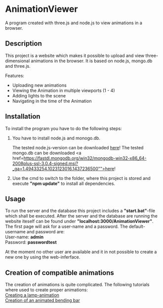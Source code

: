 # AnimationViewer
A program created with three.js and node.js to view animations in a browser.

<h2>Description</h2>
This project is a website which makes it possible to upload and view three-dimensional animations in the browser.
It is based on node.js, mongo.db and three.js.

Features:
- Uploading new animations
- Viewing the Animation in multiple viewports (1 - 4)
- Adding lights to the scene
- Navigating in the time of the Animation

<h2>Installation</h2>

To install the program you have to do the following steps:
<ol>
<li>
 You have to install node.js and monogo.db.

The tested node.js-version can be downloaded <a href="https://nodejs.org/dist/v0.12.7/x64/node-v0.12.7-x64.msi">here</a>!
The tested mongo.db can be downloaded <a href=https://fastdl.mongodb.org/win32/mongodb-win32-x86_64-2008plus-ssl-3.0.4-signed.msi?_ga=1.49433254.1023123016.1437236500"">here</a>!</br>
</li>
<li>Use the cmd to switch to the folder, where this project is stored and execute <strong>"npm update"</strong> to install all dependencies.
</li>
</ol>

<h2>Usage</h2>
To run the server and the database this project includes a <strong>"start.bat"</strong>-file which shall be executed.
After the server and the database are running the website iteself can be found under <strong>"localhost:3000/AnimationViewer"</strong>. The first page will ask for a user-name and a password.
The default-username and password are:</br>
User-name: <strong>admin</strong></br>
Password: <strong>passwordtest</strong></br>

At the moment no other user are available and it in not possible to create a new one by using the web-inferface.

<h2>Creation of compatible animations</h2>
The creation of animations is quite complicated.
The following tutorials where used to create proper animations:</br>
<a href="http://www.google.de/imgres?imgurl=http://www.kadrmasconcepts.com/blog/wp-content/uploads/2012/01/rendered-lamp.png&imgrefurl=http://www.kadrmasconcepts.com/blog/2012/01/24/from-blender-to-threefab-exporting-three-js-morph-animations/&h=540&w=960&tbnid=cIRhuoZNBXeTBM:&tbnh=90&tbnw=160&usg=__51hS4CXfLufxx91K6PgHRy86vp8=&docid=Or4ggzNq3p72yM">Creating a lamp-animation</a></br>
<a href="http://blog.romanliutikov.com/post/60461559240/rigging-and-skeletal-animation-in-three-js">Creation of an animated bending bar</a>
